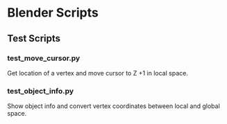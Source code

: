 # Blender Scripts

## Test Scripts

### test_move_cursor.py

Get location of a vertex and move cursor to Z +1 in local space.

### test_object_info.py

Show object info and convert vertex coordinates between local and global space.
